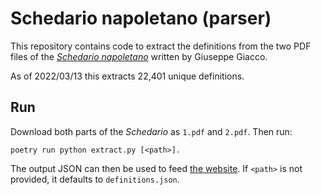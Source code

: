 # Schedario napoletano (parser)

This repository contains code to extract the definitions from the two PDF files of the
[<i>Schedario napoletano</i>][1] written by Giuseppe Giacco.

As of 2022/03/13 this extracts 22,401 unique definitions.

[1]: http://www.vesuvioweb.com/it/2012/01/giuseppe-giacco-schedario-napoletano/

## Run

Download both parts of the <i>Schedario</i> as `1.pdf` and `2.pdf`. Then run:

    poetry run python extract.py [<path>].

The output JSON can then be used to feed [the website][w]. If `<path>` is not provided, it defaults
to `definitions.json`.

[w]: https://github.com/Schedario-napoletano/website/tree/main/_data
